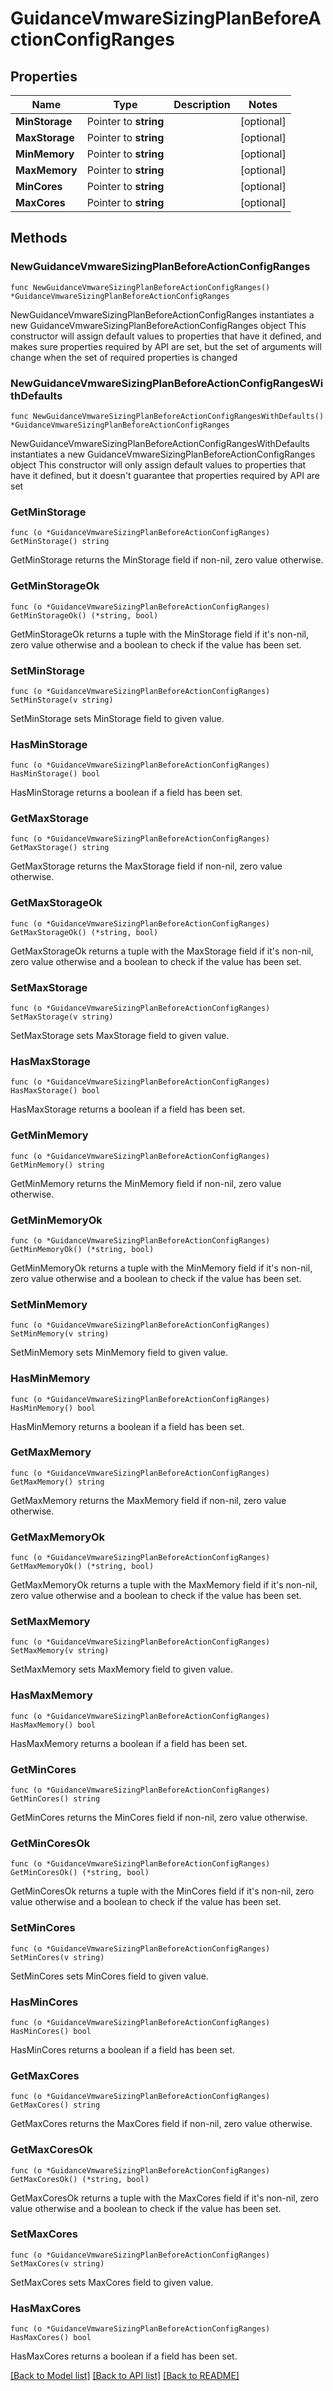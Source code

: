 # GuidanceVmwareSizingPlanBeforeActionConfigRanges

## Properties

Name | Type | Description | Notes
------------ | ------------- | ------------- | -------------
**MinStorage** | Pointer to **string** |  | [optional] 
**MaxStorage** | Pointer to **string** |  | [optional] 
**MinMemory** | Pointer to **string** |  | [optional] 
**MaxMemory** | Pointer to **string** |  | [optional] 
**MinCores** | Pointer to **string** |  | [optional] 
**MaxCores** | Pointer to **string** |  | [optional] 

## Methods

### NewGuidanceVmwareSizingPlanBeforeActionConfigRanges

`func NewGuidanceVmwareSizingPlanBeforeActionConfigRanges() *GuidanceVmwareSizingPlanBeforeActionConfigRanges`

NewGuidanceVmwareSizingPlanBeforeActionConfigRanges instantiates a new GuidanceVmwareSizingPlanBeforeActionConfigRanges object
This constructor will assign default values to properties that have it defined,
and makes sure properties required by API are set, but the set of arguments
will change when the set of required properties is changed

### NewGuidanceVmwareSizingPlanBeforeActionConfigRangesWithDefaults

`func NewGuidanceVmwareSizingPlanBeforeActionConfigRangesWithDefaults() *GuidanceVmwareSizingPlanBeforeActionConfigRanges`

NewGuidanceVmwareSizingPlanBeforeActionConfigRangesWithDefaults instantiates a new GuidanceVmwareSizingPlanBeforeActionConfigRanges object
This constructor will only assign default values to properties that have it defined,
but it doesn't guarantee that properties required by API are set

### GetMinStorage

`func (o *GuidanceVmwareSizingPlanBeforeActionConfigRanges) GetMinStorage() string`

GetMinStorage returns the MinStorage field if non-nil, zero value otherwise.

### GetMinStorageOk

`func (o *GuidanceVmwareSizingPlanBeforeActionConfigRanges) GetMinStorageOk() (*string, bool)`

GetMinStorageOk returns a tuple with the MinStorage field if it's non-nil, zero value otherwise
and a boolean to check if the value has been set.

### SetMinStorage

`func (o *GuidanceVmwareSizingPlanBeforeActionConfigRanges) SetMinStorage(v string)`

SetMinStorage sets MinStorage field to given value.

### HasMinStorage

`func (o *GuidanceVmwareSizingPlanBeforeActionConfigRanges) HasMinStorage() bool`

HasMinStorage returns a boolean if a field has been set.

### GetMaxStorage

`func (o *GuidanceVmwareSizingPlanBeforeActionConfigRanges) GetMaxStorage() string`

GetMaxStorage returns the MaxStorage field if non-nil, zero value otherwise.

### GetMaxStorageOk

`func (o *GuidanceVmwareSizingPlanBeforeActionConfigRanges) GetMaxStorageOk() (*string, bool)`

GetMaxStorageOk returns a tuple with the MaxStorage field if it's non-nil, zero value otherwise
and a boolean to check if the value has been set.

### SetMaxStorage

`func (o *GuidanceVmwareSizingPlanBeforeActionConfigRanges) SetMaxStorage(v string)`

SetMaxStorage sets MaxStorage field to given value.

### HasMaxStorage

`func (o *GuidanceVmwareSizingPlanBeforeActionConfigRanges) HasMaxStorage() bool`

HasMaxStorage returns a boolean if a field has been set.

### GetMinMemory

`func (o *GuidanceVmwareSizingPlanBeforeActionConfigRanges) GetMinMemory() string`

GetMinMemory returns the MinMemory field if non-nil, zero value otherwise.

### GetMinMemoryOk

`func (o *GuidanceVmwareSizingPlanBeforeActionConfigRanges) GetMinMemoryOk() (*string, bool)`

GetMinMemoryOk returns a tuple with the MinMemory field if it's non-nil, zero value otherwise
and a boolean to check if the value has been set.

### SetMinMemory

`func (o *GuidanceVmwareSizingPlanBeforeActionConfigRanges) SetMinMemory(v string)`

SetMinMemory sets MinMemory field to given value.

### HasMinMemory

`func (o *GuidanceVmwareSizingPlanBeforeActionConfigRanges) HasMinMemory() bool`

HasMinMemory returns a boolean if a field has been set.

### GetMaxMemory

`func (o *GuidanceVmwareSizingPlanBeforeActionConfigRanges) GetMaxMemory() string`

GetMaxMemory returns the MaxMemory field if non-nil, zero value otherwise.

### GetMaxMemoryOk

`func (o *GuidanceVmwareSizingPlanBeforeActionConfigRanges) GetMaxMemoryOk() (*string, bool)`

GetMaxMemoryOk returns a tuple with the MaxMemory field if it's non-nil, zero value otherwise
and a boolean to check if the value has been set.

### SetMaxMemory

`func (o *GuidanceVmwareSizingPlanBeforeActionConfigRanges) SetMaxMemory(v string)`

SetMaxMemory sets MaxMemory field to given value.

### HasMaxMemory

`func (o *GuidanceVmwareSizingPlanBeforeActionConfigRanges) HasMaxMemory() bool`

HasMaxMemory returns a boolean if a field has been set.

### GetMinCores

`func (o *GuidanceVmwareSizingPlanBeforeActionConfigRanges) GetMinCores() string`

GetMinCores returns the MinCores field if non-nil, zero value otherwise.

### GetMinCoresOk

`func (o *GuidanceVmwareSizingPlanBeforeActionConfigRanges) GetMinCoresOk() (*string, bool)`

GetMinCoresOk returns a tuple with the MinCores field if it's non-nil, zero value otherwise
and a boolean to check if the value has been set.

### SetMinCores

`func (o *GuidanceVmwareSizingPlanBeforeActionConfigRanges) SetMinCores(v string)`

SetMinCores sets MinCores field to given value.

### HasMinCores

`func (o *GuidanceVmwareSizingPlanBeforeActionConfigRanges) HasMinCores() bool`

HasMinCores returns a boolean if a field has been set.

### GetMaxCores

`func (o *GuidanceVmwareSizingPlanBeforeActionConfigRanges) GetMaxCores() string`

GetMaxCores returns the MaxCores field if non-nil, zero value otherwise.

### GetMaxCoresOk

`func (o *GuidanceVmwareSizingPlanBeforeActionConfigRanges) GetMaxCoresOk() (*string, bool)`

GetMaxCoresOk returns a tuple with the MaxCores field if it's non-nil, zero value otherwise
and a boolean to check if the value has been set.

### SetMaxCores

`func (o *GuidanceVmwareSizingPlanBeforeActionConfigRanges) SetMaxCores(v string)`

SetMaxCores sets MaxCores field to given value.

### HasMaxCores

`func (o *GuidanceVmwareSizingPlanBeforeActionConfigRanges) HasMaxCores() bool`

HasMaxCores returns a boolean if a field has been set.


[[Back to Model list]](../README.md#documentation-for-models) [[Back to API list]](../README.md#documentation-for-api-endpoints) [[Back to README]](../README.md)


